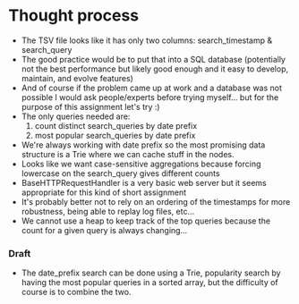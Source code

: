 # Thought process
- The TSV file looks like it has only two columns: search_timestamp & search_query
- The good practice would be to put that into a SQL database (potentially not the best performance but likely good enough and it easy to develop, maintain, and evolve features)
- And of course if the problem came up at work and a database was not possible I would ask people/experts before trying myself... but for the purpose of this assignment let's try :) 
- The only queries needed are:
  1. count distinct search_queries by date prefix 
  2. most popular search_queries by date prefix
- We're always working with date prefix so the most promising data structure is a Trie where we can cache stuff in the nodes.
- Looks like we want case-sensitive aggregations because forcing lowercase on the search_query gives different counts
- BaseHTTPRequestHandler is a very basic web server but it seems appropriate for this kind of short assignment
- It's probably better not to rely on an ordering of the timestamps for more robustness, being able to replay log files, etc...  
- We cannot use a heap to keep track of the top queries because the count for a given query is always changing...
  
  
  
  

### Draft

- The date_prefix search can be done using a Trie, popularity search by having the most popular queries in a sorted array, but the difficulty of course is to combine the two.